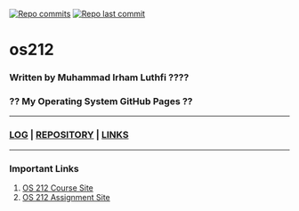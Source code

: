 [![Repo commits](https://badgen.net/github/commits/Irhaml/os212)](https://github.com/Irhaml/os212/commits)
[![Repo last commit](https://img.shields.io/github/last-commit/Irhaml/os212)](https://github.com/Irhaml/os212/commits/master)

# os212
### Written by Muhammad Irham Luthfi ????
### ?? My Operating System GitHub Pages ??

________________________________________________________
### [LOG](TXT/mylog.txt) | [REPOSITORY](https://github.com/Irhaml/os212) | [LINKS](LINKS/) 
________________________________________________________

### Important Links
1. [OS 212 Course Site](https://os.vlsm.org/)<br>
2. [OS 212 Assignment Site](https://osp4diss.vlsm.org/)
